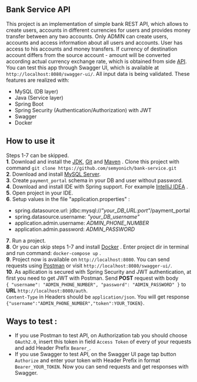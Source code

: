 ## Bank Service API
This project is an implementation of simple bank REST API, which allows to create users, 
accounts in different currencies for users and provides money transfer between any two 
accounts. Only ADMIN can create users, accounts and access information about all users and accounts.
User has access to his accounts and money transfers. If currency of destination account differs from the source account - amount 
will be converted according actual
currency exchange rate, which is obtained from side [API](https://api.exchangerate.host).
You can test this app through Swagger UI, 
which is available at `http://localhost:8080/swagger-ui/`. 
All input data is being validated.
These features are realized with:
- MySQL (DB layer)
- Java (Service layer)
- Spring Boot 
- Spring Security (Authentication/Authorization) with JWT
- Swagger
- Docker

## How to use it
Steps 1-7 can be skipped.<br>
__1__.  Download and install the 
  [JDK](https://www.oracle.com/java/technologies/javase-downloads.html "Download JDK"),
[Git](https://git-scm.com/downloads) and [Maven](https://maven.apache.org/download.cgi) . 
Clone this project with command `git clone https://github.com/semyonich/bank-service.git` <br>
__2__. Download and install [MySQL Server](https://dev.mysql.com/downloads/ "Download MySQL").<br>
__3__. Create `payment_portal` schema in your DB and user without password.<br>
__4__. Download and install IDE with Spring support. 
  For example [IntelliJ IDEA](https://www.jetbrains.com/ru-ru/idea/download/#section=windows) .<br>
__5__. Open project in your IDE.<br>
__6__. Setup values in the file "application.properties" :<br>
 + spring.datasource.url: jdbc:mysql://*"your_DB_URL:port"*/payment_portal 
 + spring.datasource.username: *"your_DB_username"* <br>
 + application.admin.username: *ADMIN_PHONE_NUMBER* 
 + application.admin.password: *ADMIN_PASSWORD* <br>

__7__. Run a project.<br>
__8__. Or you can skip steps 1-7 and install [Docker](https://www.docker.com/products/docker-desktop) .
 Enter project dir in terminal and run command: `docker-compose up` . <br>
__9__. Project now is available on `http://localhost:8080`. You can send requests using
[Postman](https://www.postman.com/downloads/ "Download Postman") or 
visit `http://localhost:8080/swagger-ui/`. <br>
__10__. As apllication is secured with Spring Security and JWT authentication, 
  at first you need to get JWT with Postman. Send __POST__ request with body<br> `{
"username": "ADMIN_PHONE_NUMBER",
"password": "ADMIN_PASSWORD"
}` to __URL__ `http://localhost:8080/auth`. <br>
`Content-Type` in Headers should be `application/json`. You will get response <br>
`{"username":"ADMIN_PHONE_NUMBER","token":YOUR_TOKEN}`.<br>
## Ways to test :
+ If you use Postman to test API, on Authorization tab you should choose `OAuth2.0`, insert this token in field 
  `Access Token` of every of your requests and add 
  Header Prefix `Bearer_`.
+ If you use Swagger to test API, on the Swagger UI page tap button `Authorize` and
  enter your token with Header Prefix in format
`Bearer_YOUR_TOKEN`. Now you can send requests and get responses with Swagger.

